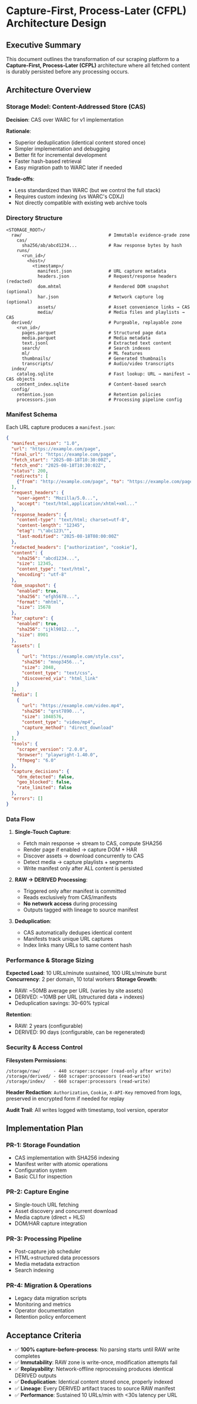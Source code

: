 # Capture-First, Process-Later (CFPL) Architecture Design

## Executive Summary

This document outlines the transformation of our scraping platform to a **Capture-First, Process-Later (CFPL)** architecture where all fetched content is durably persisted before any processing occurs.

## Architecture Overview

### Storage Model: Content-Addressed Store (CAS)

**Decision**: CAS over WARC for v1 implementation

**Rationale**:
- Superior deduplication (identical content stored once)
- Simpler implementation and debugging
- Better fit for incremental development
- Faster hash-based retrieval
- Easy migration path to WARC later if needed

**Trade-offs**:
- Less standardized than WARC (but we control the full stack)
- Requires custom indexing (vs WARC's CDXJ)
- Not directly compatible with existing web archive tools

### Directory Structure

```
<STORAGE_ROOT>/
  raw/                                 # Immutable evidence-grade zone
    cas/
      sha256/ab/abcd1234...            # Raw response bytes by hash
    runs/
      <run_id>/
        <host>/
          <timestamp>/
            manifest.json              # URL capture metadata
            headers.json               # Request/response headers (redacted)
            dom.mhtml                  # Rendered DOM snapshot (optional)
            har.json                   # Network capture log (optional)
            assets/                    # Asset convenience links → CAS
            media/                     # Media files and playlists → CAS
  derived/                             # Purgeable, replayable zone
    <run_id>/
      pages.parquet                    # Structured page data
      media.parquet                    # Media metadata
      text.jsonl                       # Extracted text content
      search/                          # Search indexes
      ml/                              # ML features
      thumbnails/                      # Generated thumbnails
      transcripts/                     # Audio/video transcripts
  index/
    catalog.sqlite                     # Fast lookup: URL → manifest → CAS objects
    content_index.sqlite               # Content-based search
  config/
    retention.json                     # Retention policies
    processors.json                    # Processing pipeline config
```

### Manifest Schema

Each URL capture produces a `manifest.json`:

```json
{
  "manifest_version": "1.0",
  "url": "https://example.com/page",
  "final_url": "https://example.com/page",
  "fetch_start": "2025-08-18T10:30:00Z",
  "fetch_end": "2025-08-18T10:30:02Z",
  "status": 200,
  "redirects": [
    {"from": "http://example.com/page", "to": "https://example.com/page", "status": 301}
  ],
  "request_headers": {
    "user-agent": "Mozilla/5.0...",
    "accept": "text/html,application/xhtml+xml..."
  },
  "response_headers": {
    "content-type": "text/html; charset=utf-8",
    "content-length": "12345",
    "etag": "\"abc123\"",
    "last-modified": "2025-08-18T08:00:00Z"
  },
  "redacted_headers": ["authorization", "cookie"],
  "content": {
    "sha256": "abcd1234...",
    "size": 12345,
    "content_type": "text/html",
    "encoding": "utf-8"
  },
  "dom_snapshot": {
    "enabled": true,
    "sha256": "efgh5678...",
    "format": "mhtml",
    "size": 15678
  },
  "har_capture": {
    "enabled": true,
    "sha256": "ijkl9012...",
    "size": 8901
  },
  "assets": [
    {
      "url": "https://example.com/style.css",
      "sha256": "mnop3456...",
      "size": 2048,
      "content_type": "text/css",
      "discovered_via": "html_link"
    }
  ],
  "media": [
    {
      "url": "https://example.com/video.mp4",
      "sha256": "qrst7890...",
      "size": 1048576,
      "content_type": "video/mp4",
      "capture_method": "direct_download"
    }
  ],
  "tools": {
    "scraper_version": "2.0.0",
    "browser": "playwright-1.40.0",
    "ffmpeg": "6.0"
  },
  "capture_decisions": {
    "drm_detected": false,
    "geo_blocked": false,
    "rate_limited": false
  },
  "errors": []
}
```

### Data Flow

1. **Single-Touch Capture**:
   - Fetch main response → stream to CAS, compute SHA256
   - Render page if enabled → capture DOM + HAR
   - Discover assets → download concurrently to CAS
   - Detect media → capture playlists + segments
   - Write manifest only after ALL content is persisted

2. **RAW → DERIVED Processing**:
   - Triggered only after manifest is committed
   - Reads exclusively from CAS/manifests
   - **No network access** during processing
   - Outputs tagged with lineage to source manifest

3. **Deduplication**:
   - CAS automatically dedupes identical content
   - Manifests track unique URL captures
   - Index links many URLs to same content hash

### Performance & Storage Sizing

**Expected Load**: 10 URLs/minute sustained, 100 URLs/minute burst
**Concurrency**: 2 per domain, 10 total workers
**Storage Growth**: 
- RAW: ~50MB average per URL (varies by site assets)
- DERIVED: ~10MB per URL (structured data + indexes)
- Deduplication savings: 30-60% typical

**Retention**:
- RAW: 2 years (configurable)
- DERIVED: 90 days (configurable, can be regenerated)

### Security & Access Control

**Filesystem Permissions**:
```
/storage/raw/     - 440 scraper:scraper (read-only after write)
/storage/derived/ - 660 scraper:processors (read-write)
/storage/index/   - 660 scraper:processors (read-write)
```

**Header Redaction**: `Authorization`, `Cookie`, `X-API-Key` removed from logs, preserved in encrypted form if needed for replay

**Audit Trail**: All writes logged with timestamp, tool version, operator

## Implementation Plan

### PR-1: Storage Foundation
- CAS implementation with SHA256 indexing
- Manifest writer with atomic operations
- Configuration system
- Basic CLI for inspection

### PR-2: Capture Engine
- Single-touch URL fetching
- Asset discovery and concurrent download
- Media capture (direct + HLS)
- DOM/HAR capture integration

### PR-3: Processing Pipeline
- Post-capture job scheduler
- HTML→structured data processors
- Media metadata extraction
- Search indexing

### PR-4: Migration & Operations
- Legacy data migration scripts
- Monitoring and metrics
- Operator documentation
- Retention policy enforcement

## Acceptance Criteria

- ✅ **100% capture-before-process**: No parsing starts until RAW write completes
- ✅ **Immutability**: RAW zone is write-once, modification attempts fail
- ✅ **Replayability**: Network-offline reprocessing produces identical DERIVED outputs
- ✅ **Deduplication**: Identical content stored once, properly indexed
- ✅ **Lineage**: Every DERIVED artifact traces to source RAW manifest
- ✅ **Performance**: Sustained 10 URLs/min with <30s latency per URL
